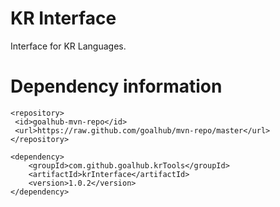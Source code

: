 KR Interface
==========

Interface for KR Languages.


Dependency information 
=====================

```
<repository>
 <id>goalhub-mvn-repo</id>
 <url>https://raw.github.com/goalhub/mvn-repo/master</url>
</repository>
```
	
```	
<dependency>
	<groupId>com.github.goalhub.krTools</groupId>
	<artifactId>krInterface</artifactId>
	<version>1.0.2</version>
</dependency>
```	